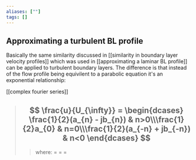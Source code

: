 ```yaml
---
aliases: [""]
tags: []
---
```


## Approximating a turbulent BL profile
Basically the same similarity discussed in [[similarity in boundary layer velocity profiles]] which was used in [[approximating a laminar BL profile]] can be applied to turbulent boundary layers. The difference is that instead of the flow profile being equivilent to a parabolic equation it's an exponential relationship:

[[complex fourier series]]

> ## $$ \frac{u}{U_{\infty}} = \begin{dcases} \frac{1}{2}(a_{n} - jb_{n}) & n>0\\\frac{1}{2}a_{0} & n=0\\\frac{1}{2}(a_{-n} + jb_{-n}) & n<0 \end{dcases} $$ 
>> where:
>> $=$ 
>> $=$
>> $=$
